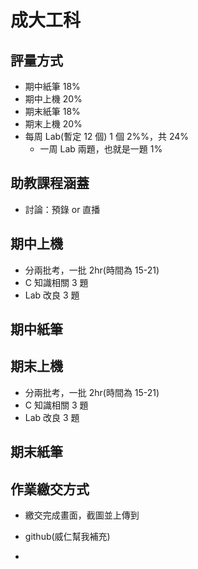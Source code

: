 # 成大工科

## 評量方式

-   期中紙筆 18%
-   期中上機 20%
-   期末紙筆 18%
-   期末上機 20%
-   每周 Lab(暫定 12 個) 1 個 2%%，共 24%
    -   一周 Lab 兩題，也就是一題 1%

## 助教課程涵蓋

-   討論：預錄 or 直播

## 期中上機

-   分兩批考，一批 2hr(時間為 15-21)
-   C 知識相關 3 題
-   Lab 改良 3 題

## 期中紙筆

## 期末上機

-   分兩批考，一批 2hr(時間為 15-21)
-   C 知識相關 3 題
-   Lab 改良 3 題

## 期末紙筆

## 作業繳交方式

-   繳交完成畫面，截圖並上傳到

-   github(威仁幫我補充)
-
